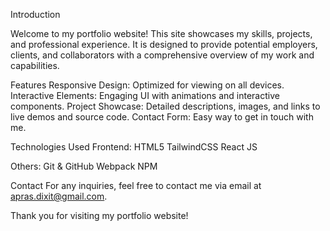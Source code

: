Introduction

Welcome to my portfolio website! This site showcases my skills, projects, and professional experience. It is designed to provide potential employers, clients, and collaborators with a comprehensive overview of my work and capabilities.

Features
Responsive Design: Optimized for viewing on all devices.
Interactive Elements: Engaging UI with animations and interactive components.
Project Showcase: Detailed descriptions, images, and links to live demos and source code.
Contact Form: Easy way to get in touch with me.

Technologies Used
Frontend:
HTML5
TailwindCSS
React JS


Others:
Git & GitHub
Webpack
NPM

Contact
For any inquiries, feel free to contact me via email at apras.dixit@gmail.com.

Thank you for visiting my portfolio website!
